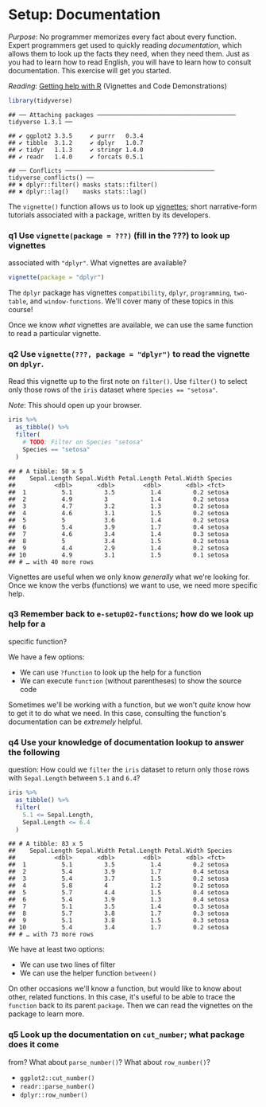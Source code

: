 
# Setup: Documentation

*Purpose*: No programmer memorizes every fact about every function. Expert
programmers get used to quickly reading *documentation*, which allows them to
look up the facts they need, when they need them. Just as you had to learn how
to read English, you will have to learn how to consult documentation. This
exercise will get you started.

*Reading*: [Getting help with R](https://www.r-project.org/help.html) (Vignettes and Code Demonstrations)


```r
library(tidyverse)
```

```
## ── Attaching packages ─────────────────────────────────────── tidyverse 1.3.1 ──
```

```
## ✔ ggplot2 3.3.5     ✔ purrr   0.3.4
## ✔ tibble  3.1.2     ✔ dplyr   1.0.7
## ✔ tidyr   1.1.3     ✔ stringr 1.4.0
## ✔ readr   1.4.0     ✔ forcats 0.5.1
```

```
## ── Conflicts ────────────────────────────────────────── tidyverse_conflicts() ──
## ✖ dplyr::filter() masks stats::filter()
## ✖ dplyr::lag()    masks stats::lag()
```

The `vignette()` function allows us to look up
[vignettes](https://stat.ethz.ch/R-manual/R-devel/library/utils/html/vignette.html);
short narrative-form tutorials associated with a package, written by its
developers.

### __q1__ Use `vignette(package = ???)` (fill in the ???) to look up vignettes
associated with `"dplyr"`. What vignettes are available?


```r
vignette(package = "dplyr")
```

The `dplyr` package has vignettes `compatibility`, `dplyr`, `programming`,
`two-table`, and `window-functions`. We'll cover many of these topics
in this course!

Once we know *what* vignettes are available, we can use the same function to
read a particular vignette.

### __q2__ Use `vignette(???, package = "dplyr")` to read the vignette on `dplyr`.
Read this vignette up to the first note on `filter()`. Use `filter()` to select
only those rows of the `iris` dataset where `Species == "setosa"`.

*Note*: This should open up your browser.


```r
iris %>%
  as_tibble() %>%
  filter(
    # TODO: Filter on Species "setosa"
    Species == "setosa"
  )
```

```
## # A tibble: 50 x 5
##    Sepal.Length Sepal.Width Petal.Length Petal.Width Species
##           <dbl>       <dbl>        <dbl>       <dbl> <fct>  
##  1          5.1         3.5          1.4         0.2 setosa 
##  2          4.9         3            1.4         0.2 setosa 
##  3          4.7         3.2          1.3         0.2 setosa 
##  4          4.6         3.1          1.5         0.2 setosa 
##  5          5           3.6          1.4         0.2 setosa 
##  6          5.4         3.9          1.7         0.4 setosa 
##  7          4.6         3.4          1.4         0.3 setosa 
##  8          5           3.4          1.5         0.2 setosa 
##  9          4.4         2.9          1.4         0.2 setosa 
## 10          4.9         3.1          1.5         0.1 setosa 
## # … with 40 more rows
```

Vignettes are useful when we only know *generally* what we're looking for. Once
we know the verbs (functions) we want to use, we need more specific help.

### __q3__ Remember back to `e-setup02-functions`; how do we look up help for a
specific function?

We have a few options:

- We can use `?function` to look up the help for a function
- We can execute `function` (without parentheses) to show the source code

Sometimes we'll be working with a function, but we won't *quite* know how to get
it to do what we need. In this case, consulting the function's documentation can
be *extremely* helpful.

### __q4__ Use your knowledge of documentation lookup to answer the following
question: How could we `filter` the `iris` dataset to return only those rows
with `Sepal.Length` between `5.1` and `6.4`?


```r
iris %>%
  as_tibble() %>%
  filter(
    5.1 <= Sepal.Length,
    Sepal.Length <= 6.4
  )
```

```
## # A tibble: 83 x 5
##    Sepal.Length Sepal.Width Petal.Length Petal.Width Species
##           <dbl>       <dbl>        <dbl>       <dbl> <fct>  
##  1          5.1         3.5          1.4         0.2 setosa 
##  2          5.4         3.9          1.7         0.4 setosa 
##  3          5.4         3.7          1.5         0.2 setosa 
##  4          5.8         4            1.2         0.2 setosa 
##  5          5.7         4.4          1.5         0.4 setosa 
##  6          5.4         3.9          1.3         0.4 setosa 
##  7          5.1         3.5          1.4         0.3 setosa 
##  8          5.7         3.8          1.7         0.3 setosa 
##  9          5.1         3.8          1.5         0.3 setosa 
## 10          5.4         3.4          1.7         0.2 setosa 
## # … with 73 more rows
```

We have at least two options:

- We can use two lines of filter
- We can use the helper function `between()`

On other occasions we'll know a function, but would like to know about other,
related functions. In this case, it's useful to be able to trace the `function`
back to its parent `package`. Then we can read the vignettes on the package to
learn more.

### __q5__ Look up the documentation on `cut_number`; what package does it come
from? What about `parse_number()`? What about `row_number()`?

* `ggplot2::cut_number()`
* `readr::parse_number()`
* `dplyr::row_number()`

<!-- include-exit-ticket -->
